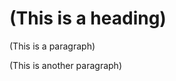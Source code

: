 <html>
  <head>
    <title>(Your Web title)</title>
  </head>
  
  <body>
   <h1>(This is a heading)</h1>
   <p>(This is a paragraph)</p>
   <p>(This is another paragraph)</p>
  </body>
</html>
